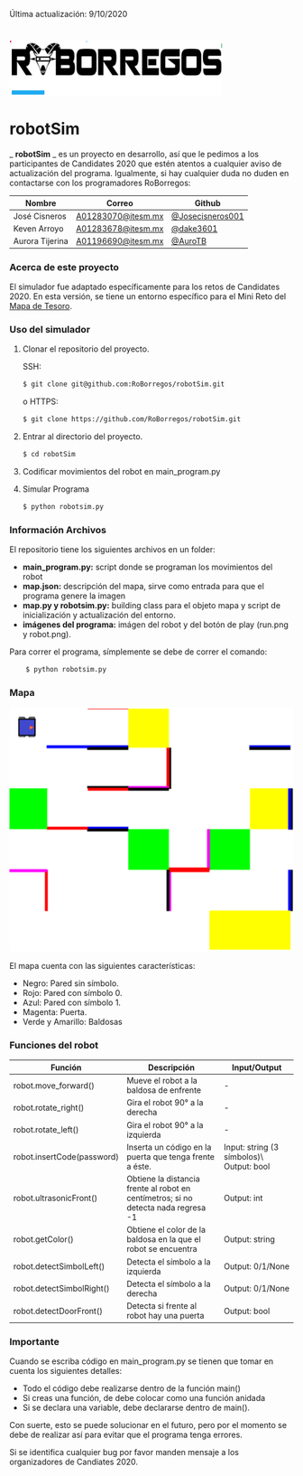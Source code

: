 Última actualización: 9/10/2020

#

![](resources/logo.png)

##
# **robotSim**

_ **robotSim** _ es un proyecto en desarrollo, así que le pedimos a los participantes de Candidates 2020 que estén atentos a cualquier aviso de actualización del programa. Igualmente, si hay cualquier duda no duden en contactarse con los programadores RoBorregos:

| Nombre | Correo | Github |
| ---- | ----- | ------ |
| José Cisneros | [A01283070@itesm.mx](mailto:A01283070@itesm.mx) | [@Josecisneros001](https://github.com/Josecisneros001) |
| Keven Arroyo | [A01283678@itesm.mx](mailto:A01283678@itesm.mx) | [@dake3601](https://github.com/dake3601) |
| Aurora Tijerina | [A01196690@itesm.mx](mailto:A01196690@itesm.mx) | [@AuroTB](https://github.com/AuroTB) |


### Acerca de este proyecto

El simulador fue adaptado específicamente para los retos de Candidates 2020. En esta versión, se tiene un entorno específico para el Mini Reto del [Mapa de Tesoro](https://drive.google.com/file/d/1Nu97Dv9UkiNyiNj_5eJC0MZKXQhEu2Bb/view?usp=sharing).

### Uso del simulador

1. Clonar el repositorio del proyecto.

	SSH:

	```bash
	$ git clone git@github.com:RoBorregos/robotSim.git
	```

	o HTTPS:
	```bash
	$ git clone https://github.com/RoBorregos/robotSim.git
	```

2. Entrar al directorio del proyecto.

	```bash
	$ cd robotSim
	```

2. Codificar movimientos del robot en main\_program.py

3. Simular Programa 
	```bash
	$ python robotsim.py
	```
    
### Información Archivos 
El repositorio tiene los siguientes archivos en un folder:

- **main\_program.py:** script donde se programan los movimientos del robot
- **map.json:** descripción del mapa, sirve como entrada para que el programa genere la imagen
- **map.py y robotsim.py:** building class para el objeto mapa y script de inicialización y actualización del entorno.
- **imágenes del programa:** imágen del robot y del botón de play (run.png y robot.png).

Para correr el programa, símplemente se debe de correr el comando:
```bash
	$ python robotsim.py
```

### Mapa

![](resources/map.png)

El mapa cuenta con las siguientes características:

- Negro: Pared sin símbolo.
- Rojo: Pared con símbolo 0.
- Azul: Pared con símbolo 1.
- Magenta: Puerta.
- Verde y Amarillo: Baldosas


### Funciones del robot

| **Función** | **Descripción** | **Input/Output** |
| --- | --- | --- |
| robot.move\_forward() | Mueve el robot a la baldosa de enfrente | - |
| robot.rotate\_right() | Gira el robot 90° a la derecha | - |
| robot.rotate\_left() | Gira el robot 90° a la izquierda | - |
| robot.insertCode(password) | Inserta un código en la puerta que tenga frente a éste. | Input: string (3 símbolos)\ Output: bool |
| robot.ultrasonicFront() | Obtiene la distancia frente al robot en centímetros; si no detecta nada regresa -1 | Output: int |
| robot.getColor() | Obtiene el color de la baldosa en la que el robot se encuentra | Output: string |
| robot.detectSimbolLeft() | Detecta el símbolo a la izquierda | Output: 0/1/None |
| robot.detectSimbolRight() | Detecta el símbolo a la derecha | Output: 0/1/None |
| robot.detectDoorFront() | Detecta si frente al robot hay una puerta | Output: bool |


### Importante

Cuando se escriba código en main\_program.py se tienen que tomar en cuenta los siguientes detalles:

- Todo el código debe realizarse dentro de la función main()
- Si creas una función, de debe colocar como una función anidada
- Si se declara una variable, debe declararse dentro de main().

Con suerte, esto se puede solucionar en el futuro, pero por el momento se debe de realizar así para evitar que el programa tenga errores.

Si se identifica cualquier bug por favor manden mensaje a los organizadores de Candiates 2020.
